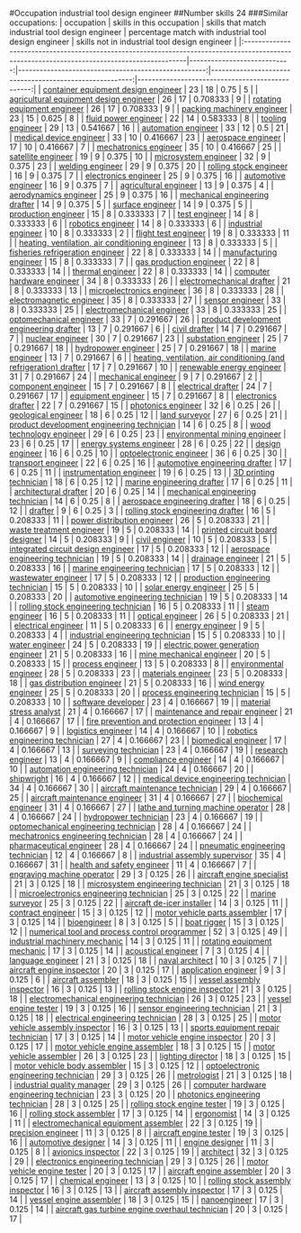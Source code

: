 #Occupation industrial tool design engineer
##Number skills 24
###Similar occupations:
| occupation                                                                                                                                  |   skills in this occupation |   skills that match industrial tool design engineer |   percentage match with industrial tool design engineer |   skills not in industrial tool design engineer |
|:--------------------------------------------------------------------------------------------------------------------------------------------|----------------------------:|----------------------------------------------------:|--------------------------------------------------------:|------------------------------------------------:|
| [container equipment design engineer](container_equipment_design_engineer.md)                                                               |                          23 |                                                  18 |                                                0.75     |                                               5 |
| [agricultural equipment design engineer](agricultural_equipment_design_engineer.md)                                                         |                          26 |                                                  17 |                                                0.708333 |                                               9 |
| [rotating equipment engineer](rotating_equipment_engineer.md)                                                                               |                          26 |                                                  17 |                                                0.708333 |                                               9 |
| [packing machinery engineer](packing_machinery_engineer.md)                                                                                 |                          23 |                                                  15 |                                                0.625    |                                               8 |
| [fluid power engineer](fluid_power_engineer.md)                                                                                             |                          22 |                                                  14 |                                                0.583333 |                                               8 |
| [tooling engineer](tooling_engineer.md)                                                                                                     |                          29 |                                                  13 |                                                0.541667 |                                              16 |
| [automation engineer](automation_engineer.md)                                                                                               |                          33 |                                                  12 |                                                0.5      |                                              21 |
| [medical device engineer](medical_device_engineer.md)                                                                                       |                          33 |                                                  10 |                                                0.416667 |                                              23 |
| [aerospace engineer](aerospace_engineer.md)                                                                                                 |                          17 |                                                  10 |                                                0.416667 |                                               7 |
| [mechatronics engineer](mechatronics_engineer.md)                                                                                           |                          35 |                                                  10 |                                                0.416667 |                                              25 |
| [satellite engineer](satellite_engineer.md)                                                                                                 |                          19 |                                                   9 |                                                0.375    |                                              10 |
| [microsystem engineer](microsystem_engineer.md)                                                                                             |                          32 |                                                   9 |                                                0.375    |                                              23 |
| [welding engineer](welding_engineer.md)                                                                                                     |                          29 |                                                   9 |                                                0.375    |                                              20 |
| [rolling stock engineer](rolling_stock_engineer.md)                                                                                         |                          16 |                                                   9 |                                                0.375    |                                               7 |
| [electronics engineer](electronics_engineer.md)                                                                                             |                          25 |                                                   9 |                                                0.375    |                                              16 |
| [automotive engineer](automotive_engineer.md)                                                                                               |                          16 |                                                   9 |                                                0.375    |                                               7 |
| [agricultural engineer](agricultural_engineer.md)                                                                                           |                          13 |                                                   9 |                                                0.375    |                                               4 |
| [aerodynamics engineer](aerodynamics_engineer.md)                                                                                           |                          25 |                                                   9 |                                                0.375    |                                              16 |
| [mechanical engineering drafter](mechanical_engineering_drafter.md)                                                                         |                          14 |                                                   9 |                                                0.375    |                                               5 |
| [surface engineer](surface_engineer.md)                                                                                                     |                          14 |                                                   9 |                                                0.375    |                                               5 |
| [production engineer](production_engineer.md)                                                                                               |                          15 |                                                   8 |                                                0.333333 |                                               7 |
| [test engineer](test_engineer.md)                                                                                                           |                          14 |                                                   8 |                                                0.333333 |                                               6 |
| [robotics engineer](robotics_engineer.md)                                                                                                   |                          14 |                                                   8 |                                                0.333333 |                                               6 |
| [industrial engineer](industrial_engineer.md)                                                                                               |                          10 |                                                   8 |                                                0.333333 |                                               2 |
| [flight test engineer](flight_test_engineer.md)                                                                                             |                          19 |                                                   8 |                                                0.333333 |                                              11 |
| [heating, ventilation, air conditioning engineer](heating,_ventilation,_air_conditioning_engineer.md)                                       |                          13 |                                                   8 |                                                0.333333 |                                               5 |
| [fisheries refrigeration engineer](fisheries_refrigeration_engineer.md)                                                                     |                          22 |                                                   8 |                                                0.333333 |                                              14 |
| [manufacturing engineer](manufacturing_engineer.md)                                                                                         |                          15 |                                                   8 |                                                0.333333 |                                               7 |
| [gas production engineer](gas_production_engineer.md)                                                                                       |                          22 |                                                   8 |                                                0.333333 |                                              14 |
| [thermal engineer](thermal_engineer.md)                                                                                                     |                          22 |                                                   8 |                                                0.333333 |                                              14 |
| [computer hardware engineer](computer_hardware_engineer.md)                                                                                 |                          34 |                                                   8 |                                                0.333333 |                                              26 |
| [electromechanical drafter](electromechanical_drafter.md)                                                                                   |                          21 |                                                   8 |                                                0.333333 |                                              13 |
| [microelectronics engineer](microelectronics_engineer.md)                                                                                   |                          36 |                                                   8 |                                                0.333333 |                                              28 |
| [electromagnetic engineer](electromagnetic_engineer.md)                                                                                     |                          35 |                                                   8 |                                                0.333333 |                                              27 |
| [sensor engineer](sensor_engineer.md)                                                                                                       |                          33 |                                                   8 |                                                0.333333 |                                              25 |
| [electromechanical engineer](electromechanical_engineer.md)                                                                                 |                          33 |                                                   8 |                                                0.333333 |                                              25 |
| [optomechanical engineer](optomechanical_engineer.md)                                                                                       |                          33 |                                                   7 |                                                0.291667 |                                              26 |
| [product development engineering drafter](product_development_engineering_drafter.md)                                                       |                          13 |                                                   7 |                                                0.291667 |                                               6 |
| [civil drafter](civil_drafter.md)                                                                                                           |                          14 |                                                   7 |                                                0.291667 |                                               7 |
| [nuclear engineer](nuclear_engineer.md)                                                                                                     |                          30 |                                                   7 |                                                0.291667 |                                              23 |
| [substation engineer](substation_engineer.md)                                                                                               |                          25 |                                                   7 |                                                0.291667 |                                              18 |
| [hydropower engineer](hydropower_engineer.md)                                                                                               |                          25 |                                                   7 |                                                0.291667 |                                              18 |
| [marine engineer](marine_engineer.md)                                                                                                       |                          13 |                                                   7 |                                                0.291667 |                                               6 |
| [heating, ventilation, air conditioning (and refrigeration) drafter](heating,_ventilation,_air_conditioning_(and_refrigeration)_drafter.md) |                          17 |                                                   7 |                                                0.291667 |                                              10 |
| [renewable energy engineer](renewable_energy_engineer.md)                                                                                   |                          31 |                                                   7 |                                                0.291667 |                                              24 |
| [mechanical engineer](mechanical_engineer.md)                                                                                               |                           9 |                                                   7 |                                                0.291667 |                                               2 |
| [component engineer](component_engineer.md)                                                                                                 |                          15 |                                                   7 |                                                0.291667 |                                               8 |
| [electrical drafter](electrical_drafter.md)                                                                                                 |                          24 |                                                   7 |                                                0.291667 |                                              17 |
| [equipment engineer](equipment_engineer.md)                                                                                                 |                          15 |                                                   7 |                                                0.291667 |                                               8 |
| [electronics drafter](electronics_drafter.md)                                                                                               |                          22 |                                                   7 |                                                0.291667 |                                              15 |
| [photonics engineer](photonics_engineer.md)                                                                                                 |                          32 |                                                   6 |                                                0.25     |                                              26 |
| [geological engineer](geological_engineer.md)                                                                                               |                          18 |                                                   6 |                                                0.25     |                                              12 |
| [land surveyor](land_surveyor.md)                                                                                                           |                          27 |                                                   6 |                                                0.25     |                                              21 |
| [product development engineering technician](product_development_engineering_technician.md)                                                 |                          14 |                                                   6 |                                                0.25     |                                               8 |
| [wood technology engineer](wood_technology_engineer.md)                                                                                     |                          29 |                                                   6 |                                                0.25     |                                              23 |
| [environmental mining engineer](environmental_mining_engineer.md)                                                                           |                          23 |                                                   6 |                                                0.25     |                                              17 |
| [energy systems engineer](energy_systems_engineer.md)                                                                                       |                          28 |                                                   6 |                                                0.25     |                                              22 |
| [design engineer](design_engineer.md)                                                                                                       |                          16 |                                                   6 |                                                0.25     |                                              10 |
| [optoelectronic engineer](optoelectronic_engineer.md)                                                                                       |                          36 |                                                   6 |                                                0.25     |                                              30 |
| [transport engineer](transport_engineer.md)                                                                                                 |                          22 |                                                   6 |                                                0.25     |                                              16 |
| [automotive engineering drafter](automotive_engineering_drafter.md)                                                                         |                          17 |                                                   6 |                                                0.25     |                                              11 |
| [instrumentation engineer](instrumentation_engineer.md)                                                                                     |                          19 |                                                   6 |                                                0.25     |                                              13 |
| [3D printing technician](3D_printing_technician.md)                                                                                         |                          18 |                                                   6 |                                                0.25     |                                              12 |
| [marine engineering drafter](marine_engineering_drafter.md)                                                                                 |                          17 |                                                   6 |                                                0.25     |                                              11 |
| [architectural drafter](architectural_drafter.md)                                                                                           |                          20 |                                                   6 |                                                0.25     |                                              14 |
| [mechanical engineering technician](mechanical_engineering_technician.md)                                                                   |                          14 |                                                   6 |                                                0.25     |                                               8 |
| [aerospace engineering drafter](aerospace_engineering_drafter.md)                                                                           |                          18 |                                                   6 |                                                0.25     |                                              12 |
| [drafter](drafter.md)                                                                                                                       |                           9 |                                                   6 |                                                0.25     |                                               3 |
| [rolling stock engineering drafter](rolling_stock_engineering_drafter.md)                                                                   |                          16 |                                                   5 |                                                0.208333 |                                              11 |
| [power distribution engineer](power_distribution_engineer.md)                                                                               |                          26 |                                                   5 |                                                0.208333 |                                              21 |
| [waste treatment engineer](waste_treatment_engineer.md)                                                                                     |                          19 |                                                   5 |                                                0.208333 |                                              14 |
| [printed circuit board designer](printed_circuit_board_designer.md)                                                                         |                          14 |                                                   5 |                                                0.208333 |                                               9 |
| [civil engineer](civil_engineer.md)                                                                                                         |                          10 |                                                   5 |                                                0.208333 |                                               5 |
| [integrated circuit design engineer](integrated_circuit_design_engineer.md)                                                                 |                          17 |                                                   5 |                                                0.208333 |                                              12 |
| [aerospace engineering technician](aerospace_engineering_technician.md)                                                                     |                          19 |                                                   5 |                                                0.208333 |                                              14 |
| [drainage engineer](drainage_engineer.md)                                                                                                   |                          21 |                                                   5 |                                                0.208333 |                                              16 |
| [marine engineering technician](marine_engineering_technician.md)                                                                           |                          17 |                                                   5 |                                                0.208333 |                                              12 |
| [wastewater engineer](wastewater_engineer.md)                                                                                               |                          17 |                                                   5 |                                                0.208333 |                                              12 |
| [production engineering technician](production_engineering_technician.md)                                                                   |                          15 |                                                   5 |                                                0.208333 |                                              10 |
| [solar energy engineer](solar_energy_engineer.md)                                                                                           |                          25 |                                                   5 |                                                0.208333 |                                              20 |
| [automotive engineering technician](automotive_engineering_technician.md)                                                                   |                          19 |                                                   5 |                                                0.208333 |                                              14 |
| [rolling stock engineering technician](rolling_stock_engineering_technician.md)                                                             |                          16 |                                                   5 |                                                0.208333 |                                              11 |
| [steam engineer](steam_engineer.md)                                                                                                         |                          16 |                                                   5 |                                                0.208333 |                                              11 |
| [optical engineer](optical_engineer.md)                                                                                                     |                          26 |                                                   5 |                                                0.208333 |                                              21 |
| [electrical engineer](electrical_engineer.md)                                                                                               |                          11 |                                                   5 |                                                0.208333 |                                               6 |
| [energy engineer](energy_engineer.md)                                                                                                       |                           9 |                                                   5 |                                                0.208333 |                                               4 |
| [industrial engineering technician](industrial_engineering_technician.md)                                                                   |                          15 |                                                   5 |                                                0.208333 |                                              10 |
| [water engineer](water_engineer.md)                                                                                                         |                          24 |                                                   5 |                                                0.208333 |                                              19 |
| [electric power generation engineer](electric_power_generation_engineer.md)                                                                 |                          21 |                                                   5 |                                                0.208333 |                                              16 |
| [mine mechanical engineer](mine_mechanical_engineer.md)                                                                                     |                          20 |                                                   5 |                                                0.208333 |                                              15 |
| [process engineer](process_engineer.md)                                                                                                     |                          13 |                                                   5 |                                                0.208333 |                                               8 |
| [environmental engineer](environmental_engineer.md)                                                                                         |                          28 |                                                   5 |                                                0.208333 |                                              23 |
| [materials engineer](materials_engineer.md)                                                                                                 |                          23 |                                                   5 |                                                0.208333 |                                              18 |
| [gas distribution engineer](gas_distribution_engineer.md)                                                                                   |                          21 |                                                   5 |                                                0.208333 |                                              16 |
| [wind energy engineer](wind_energy_engineer.md)                                                                                             |                          25 |                                                   5 |                                                0.208333 |                                              20 |
| [process engineering technician](process_engineering_technician.md)                                                                         |                          15 |                                                   5 |                                                0.208333 |                                              10 |
| [software developer](software_developer.md)                                                                                                 |                          23 |                                                   4 |                                                0.166667 |                                              19 |
| [material stress analyst](material_stress_analyst.md)                                                                                       |                          21 |                                                   4 |                                                0.166667 |                                              17 |
| [maintenance and repair engineer](maintenance_and_repair_engineer.md)                                                                       |                          21 |                                                   4 |                                                0.166667 |                                              17 |
| [fire prevention and protection engineer](fire_prevention_and_protection_engineer.md)                                                       |                          13 |                                                   4 |                                                0.166667 |                                               9 |
| [logistics engineer](logistics_engineer.md)                                                                                                 |                          14 |                                                   4 |                                                0.166667 |                                              10 |
| [robotics engineering technician](robotics_engineering_technician.md)                                                                       |                          27 |                                                   4 |                                                0.166667 |                                              23 |
| [biomedical engineer](biomedical_engineer.md)                                                                                               |                          17 |                                                   4 |                                                0.166667 |                                              13 |
| [surveying technician](surveying_technician.md)                                                                                             |                          23 |                                                   4 |                                                0.166667 |                                              19 |
| [research engineer](research_engineer.md)                                                                                                   |                          13 |                                                   4 |                                                0.166667 |                                               9 |
| [compliance engineer](compliance_engineer.md)                                                                                               |                          14 |                                                   4 |                                                0.166667 |                                              10 |
| [automation engineering technician](automation_engineering_technician.md)                                                                   |                          24 |                                                   4 |                                                0.166667 |                                              20 |
| [shipwright](shipwright.md)                                                                                                                 |                          16 |                                                   4 |                                                0.166667 |                                              12 |
| [medical device engineering technician](medical_device_engineering_technician.md)                                                           |                          34 |                                                   4 |                                                0.166667 |                                              30 |
| [aircraft maintenance technician](aircraft_maintenance_technician.md)                                                                       |                          29 |                                                   4 |                                                0.166667 |                                              25 |
| [aircraft maintenance engineer](aircraft_maintenance_engineer.md)                                                                           |                          31 |                                                   4 |                                                0.166667 |                                              27 |
| [biochemical engineer](biochemical_engineer.md)                                                                                             |                          31 |                                                   4 |                                                0.166667 |                                              27 |
| [lathe and turning machine operator](lathe_and_turning_machine_operator.md)                                                                 |                          28 |                                                   4 |                                                0.166667 |                                              24 |
| [hydropower technician](hydropower_technician.md)                                                                                           |                          23 |                                                   4 |                                                0.166667 |                                              19 |
| [optomechanical engineering technician](optomechanical_engineering_technician.md)                                                           |                          28 |                                                   4 |                                                0.166667 |                                              24 |
| [mechatronics engineering technician](mechatronics_engineering_technician.md)                                                               |                          28 |                                                   4 |                                                0.166667 |                                              24 |
| [pharmaceutical engineer](pharmaceutical_engineer.md)                                                                                       |                          28 |                                                   4 |                                                0.166667 |                                              24 |
| [pneumatic engineering technician](pneumatic_engineering_technician.md)                                                                     |                          12 |                                                   4 |                                                0.166667 |                                               8 |
| [industrial assembly supervisor](industrial_assembly_supervisor.md)                                                                         |                          35 |                                                   4 |                                                0.166667 |                                              31 |
| [health and safety engineer](health_and_safety_engineer.md)                                                                                 |                          11 |                                                   4 |                                                0.166667 |                                               7 |
| [engraving machine operator](engraving_machine_operator.md)                                                                                 |                          29 |                                                   3 |                                                0.125    |                                              26 |
| [aircraft engine specialist](aircraft_engine_specialist.md)                                                                                 |                          21 |                                                   3 |                                                0.125    |                                              18 |
| [microsystem engineering technician](microsystem_engineering_technician.md)                                                                 |                          21 |                                                   3 |                                                0.125    |                                              18 |
| [microelectronics engineering technician](microelectronics_engineering_technician.md)                                                       |                          25 |                                                   3 |                                                0.125    |                                              22 |
| [marine surveyor](marine_surveyor.md)                                                                                                       |                          25 |                                                   3 |                                                0.125    |                                              22 |
| [aircraft de-icer installer](aircraft_de-icer_installer.md)                                                                                 |                          14 |                                                   3 |                                                0.125    |                                              11 |
| [contract engineer](contract_engineer.md)                                                                                                   |                          15 |                                                   3 |                                                0.125    |                                              12 |
| [motor vehicle parts assembler](motor_vehicle_parts_assembler.md)                                                                           |                          17 |                                                   3 |                                                0.125    |                                              14 |
| [bioengineer](bioengineer.md)                                                                                                               |                           8 |                                                   3 |                                                0.125    |                                               5 |
| [boat rigger](boat_rigger.md)                                                                                                               |                          15 |                                                   3 |                                                0.125    |                                              12 |
| [numerical tool and process control programmer](numerical_tool_and_process_control_programmer.md)                                           |                          52 |                                                   3 |                                                0.125    |                                              49 |
| [industrial machinery mechanic](industrial_machinery_mechanic.md)                                                                           |                          14 |                                                   3 |                                                0.125    |                                              11 |
| [rotating equipment mechanic](rotating_equipment_mechanic.md)                                                                               |                          17 |                                                   3 |                                                0.125    |                                              14 |
| [acoustical engineer](acoustical_engineer.md)                                                                                               |                           7 |                                                   3 |                                                0.125    |                                               4 |
| [language engineer](language_engineer.md)                                                                                                   |                          21 |                                                   3 |                                                0.125    |                                              18 |
| [naval architect](naval_architect.md)                                                                                                       |                          10 |                                                   3 |                                                0.125    |                                               7 |
| [aircraft engine inspector](aircraft_engine_inspector.md)                                                                                   |                          20 |                                                   3 |                                                0.125    |                                              17 |
| [application engineer](application_engineer.md)                                                                                             |                           9 |                                                   3 |                                                0.125    |                                               6 |
| [aircraft assembler](aircraft_assembler.md)                                                                                                 |                          18 |                                                   3 |                                                0.125    |                                              15 |
| [vessel assembly inspector](vessel_assembly_inspector.md)                                                                                   |                          16 |                                                   3 |                                                0.125    |                                              13 |
| [rolling stock engine inspector](rolling_stock_engine_inspector.md)                                                                         |                          21 |                                                   3 |                                                0.125    |                                              18 |
| [electromechanical engineering technician](electromechanical_engineering_technician.md)                                                     |                          26 |                                                   3 |                                                0.125    |                                              23 |
| [vessel engine tester](vessel_engine_tester.md)                                                                                             |                          19 |                                                   3 |                                                0.125    |                                              16 |
| [sensor engineering technician](sensor_engineering_technician.md)                                                                           |                          21 |                                                   3 |                                                0.125    |                                              18 |
| [electrical engineering technician](electrical_engineering_technician.md)                                                                   |                          28 |                                                   3 |                                                0.125    |                                              25 |
| [motor vehicle assembly inspector](motor_vehicle_assembly_inspector.md)                                                                     |                          16 |                                                   3 |                                                0.125    |                                              13 |
| [sports equipment repair technician](sports_equipment_repair_technician.md)                                                                 |                          17 |                                                   3 |                                                0.125    |                                              14 |
| [motor vehicle engine inspector](motor_vehicle_engine_inspector.md)                                                                         |                          20 |                                                   3 |                                                0.125    |                                              17 |
| [motor vehicle engine assembler](motor_vehicle_engine_assembler.md)                                                                         |                          18 |                                                   3 |                                                0.125    |                                              15 |
| [motor vehicle assembler](motor_vehicle_assembler.md)                                                                                       |                          26 |                                                   3 |                                                0.125    |                                              23 |
| [lighting director](lighting_director.md)                                                                                                   |                          18 |                                                   3 |                                                0.125    |                                              15 |
| [motor vehicle body assembler](motor_vehicle_body_assembler.md)                                                                             |                          15 |                                                   3 |                                                0.125    |                                              12 |
| [optoelectronic engineering technician](optoelectronic_engineering_technician.md)                                                           |                          29 |                                                   3 |                                                0.125    |                                              26 |
| [metrologist](metrologist.md)                                                                                                               |                          21 |                                                   3 |                                                0.125    |                                              18 |
| [industrial quality manager](industrial_quality_manager.md)                                                                                 |                          29 |                                                   3 |                                                0.125    |                                              26 |
| [computer hardware engineering technician](computer_hardware_engineering_technician.md)                                                     |                          23 |                                                   3 |                                                0.125    |                                              20 |
| [photonics engineering technician](photonics_engineering_technician.md)                                                                     |                          28 |                                                   3 |                                                0.125    |                                              25 |
| [rolling stock engine tester](rolling_stock_engine_tester.md)                                                                               |                          19 |                                                   3 |                                                0.125    |                                              16 |
| [rolling stock assembler](rolling_stock_assembler.md)                                                                                       |                          17 |                                                   3 |                                                0.125    |                                              14 |
| [ergonomist](ergonomist.md)                                                                                                                 |                          14 |                                                   3 |                                                0.125    |                                              11 |
| [electromechanical equipment assembler](electromechanical_equipment_assembler.md)                                                           |                          22 |                                                   3 |                                                0.125    |                                              19 |
| [precision engineer](precision_engineer.md)                                                                                                 |                          11 |                                                   3 |                                                0.125    |                                               8 |
| [aircraft engine tester](aircraft_engine_tester.md)                                                                                         |                          19 |                                                   3 |                                                0.125    |                                              16 |
| [automotive designer](automotive_designer.md)                                                                                               |                          14 |                                                   3 |                                                0.125    |                                              11 |
| [engine designer](engine_designer.md)                                                                                                       |                          11 |                                                   3 |                                                0.125    |                                               8 |
| [avionics inspector](avionics_inspector.md)                                                                                                 |                          22 |                                                   3 |                                                0.125    |                                              19 |
| [architect](architect.md)                                                                                                                   |                          32 |                                                   3 |                                                0.125    |                                              29 |
| [electronics engineering technician](electronics_engineering_technician.md)                                                                 |                          29 |                                                   3 |                                                0.125    |                                              26 |
| [motor vehicle engine tester](motor_vehicle_engine_tester.md)                                                                               |                          20 |                                                   3 |                                                0.125    |                                              17 |
| [aircraft engine assembler](aircraft_engine_assembler.md)                                                                                   |                          20 |                                                   3 |                                                0.125    |                                              17 |
| [chemical engineer](chemical_engineer.md)                                                                                                   |                          13 |                                                   3 |                                                0.125    |                                              10 |
| [rolling stock assembly inspector](rolling_stock_assembly_inspector.md)                                                                     |                          16 |                                                   3 |                                                0.125    |                                              13 |
| [aircraft assembly inspector](aircraft_assembly_inspector.md)                                                                               |                          17 |                                                   3 |                                                0.125    |                                              14 |
| [vessel engine assembler](vessel_engine_assembler.md)                                                                                       |                          18 |                                                   3 |                                                0.125    |                                              15 |
| [nanoengineer](nanoengineer.md)                                                                                                             |                          17 |                                                   3 |                                                0.125    |                                              14 |
| [aircraft gas turbine engine overhaul technician](aircraft_gas_turbine_engine_overhaul_technician.md)                                       |                          20 |                                                   3 |                                                0.125    |                                              17 |
